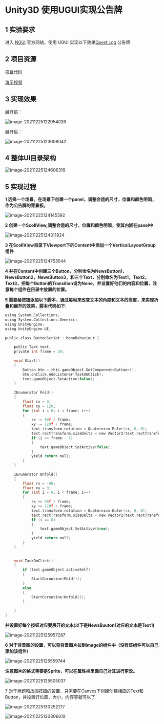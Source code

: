 # Unity3D 使用UGUI实现公告牌

## 1 实验要求

进入 [NGUI](http://www.tasharen.com/?page_id=140) 官方网站，使用 UGUI 实现以下效果[Quest Log](http://www.tasharen.com/ngui/example9.html) 公告牌

## 2 项目资源

[项目代码](https://gitee.com/hurq5/GameDesign3D/tree/master/hw7(BulletinBoard))

[演示视频](https://www.bilibili.com/video/BV133411v7dX/)

## 3 实现效果

展开前：

![image-20211225122954026](pictures.assets/image-20211225122954026.png)

展开后：

![image-20211225123009042](pictures.assets/image-20211225123009042.png)

## 4 整体UI目录架构

![image-20211225124606316](pictures.assets/image-20211225124606316.png)

## 5 实现过程

**1 选择一个场景，在场景下创建一个panel，调整合适的尺寸，位置和颜色明暗，作为公告牌的背景板。**

![image-20211225124145592](pictures.assets/image-20211225124145592.png)

**2 创建一个ScollView,调整合适的尺寸，位置和颜色明暗，使其内嵌在panel中**

![image-20211225124311924](pictures.assets/image-20211225124311924.png)

**3 在ScollView目录下Viewport下的Content中添加一个VerticalLayoutGroup组件**

![image-20211225124753544](pictures.assets/image-20211225124753544.png)

**4 并在Content中创建三个Button，分别命名为NewsButton1，NewsButton2，NewsButton3，和三个Text，分别命名为Text1，Text2，Text3，把每个Button的Transition设为None，并设置好他们的内容和位置，注意每个组件在目录中放置的位置。**

**5 需要给按钮添加以下脚本，通过每帧来改变文本的角度和文本的高度，来实现折叠和展开的效果，脚本代码如下**:

```c
using System.Collections;
using System.Collections.Generic;
using UnityEngine;
using UnityEngine.UI;
 
public class ButtonScript : MonoBehaviour {
 
    public Text text;
    private int frame = 20;
 
    void Start()
    {
        Button btn = this.gameObject.GetComponent<Button>();
        btn.onClick.AddListener(TaskOnClick);
        text.gameObject.SetActive(false);
    }
 
    IEnumerator Fold()
    {
        float rx = 0;
        float xy = 120;
        for (int i = 0; i < frame; i++)
        {
            rx -= 90f / frame;
            xy -= 120f / frame;
            text.transform.rotation = Quaternion.Euler(rx, 0, 0);
            text.rectTransform.sizeDelta = new Vector2(text.rectTransform.sizeDelta.x, xy);
            if (i == frame - 1)
            {
                text.gameObject.SetActive(false);
            }
            yield return null;
        }
    }
 
    IEnumerator Unfold()
    {
        float rx = -90;
        float xy = 0;
        for (int i = 0; i < frame; i++)
        {
            rx += 90f / frame;
            xy += 120f / frame;
            text.transform.rotation = Quaternion.Euler(rx, 0, 0);
            text.rectTransform.sizeDelta = new Vector2(text.rectTransform.sizeDelta.x, xy);
            if (i == 0)
            {
                text.gameObject.SetActive(true);
            }
            yield return null;
        }
    }
 
 
    void TaskOnClick()
    {
        if (text.gameObject.activeSelf)
        {
            StartCoroutine(Fold());
        }
        else
        {
            StartCoroutine(Unfold());
        }
        
    }
}
```

**并设置好每个按钮对应要展开的文本(以下是NewsBuuton1对应的文本是Text1)**

![image-20211225125957287](pictures.assets/image-20211225125957287.png)

**6 对于背景图的设置，可以将背景图片拉到Image的组件中（没有该组件可以自己添加该组件）**

![image-20211225125559744](pictures.assets/image-20211225125559744.png)

**注意图片的格式需要是Sprite，可以在属性栏里面自己对其进行更改。**

![image-20211225125505037](pictures.assets/image-20211225125505037.png)

7  对于标题和放回按钮的设置，只需要在Canves下创建创建相应的Text和Button，并设置好位置，大小，内容等就可以了

![image-20211225130252217](pictures.assets/image-20211225130252217.png)

![image-20211225130306610](pictures.assets/image-20211225130306610.png)